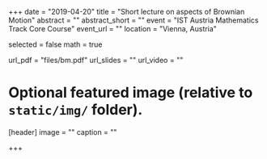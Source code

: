 +++
date = "2019-04-20"
title = "Short lecture on aspects of Brownian Motion"
abstract = ""
abstract_short = ""
event = "IST Austria Mathematics Track Core Course"
event_url = ""
location = "Vienna, Austria"

selected = false
math = true

url_pdf = "files/bm.pdf"
url_slides = ""
url_video = ""

# Optional featured image (relative to `static/img/` folder).
[header]
image = ""
caption = ""

+++

